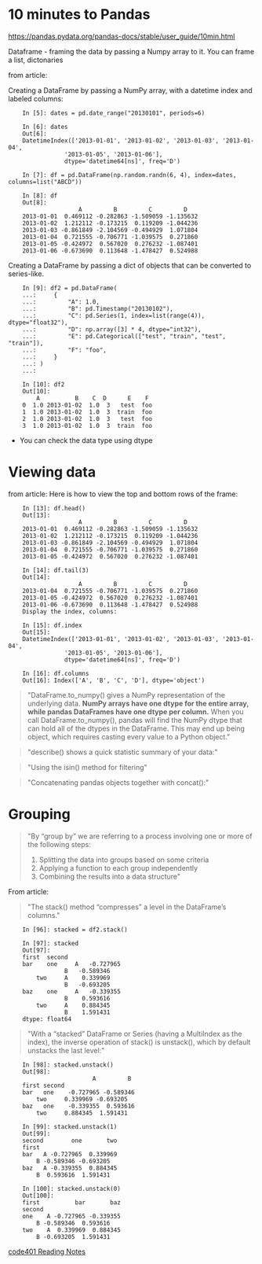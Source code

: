 # 10 minutes to Pandas

https://pandas.pydata.org/pandas-docs/stable/user_guide/10min.html

Dataframe - framing the data by passing a Numpy array to it. You can frame a list, dictonaries

from article:

Creating a DataFrame by passing a NumPy array, with a datetime index and labeled columns:

        In [5]: dates = pd.date_range("20130101", periods=6)

        In [6]: dates
        Out[6]: 
        DatetimeIndex(['2013-01-01', '2013-01-02', '2013-01-03', '2013-01-04',
                    '2013-01-05', '2013-01-06'],
                    dtype='datetime64[ns]', freq='D')

        In [7]: df = pd.DataFrame(np.random.randn(6, 4), index=dates, columns=list("ABCD"))

        In [8]: df
        Out[8]: 
                        A         B         C         D
        2013-01-01  0.469112 -0.282863 -1.509059 -1.135632
        2013-01-02  1.212112 -0.173215  0.119209 -1.044236
        2013-01-03 -0.861849 -2.104569 -0.494929  1.071804
        2013-01-04  0.721555 -0.706771 -1.039575  0.271860
        2013-01-05 -0.424972  0.567020  0.276232 -1.087401
        2013-01-06 -0.673690  0.113648 -1.478427  0.524988
Creating a DataFrame by passing a dict of objects that can be converted to series-like.

        In [9]: df2 = pd.DataFrame(
        ...:     {
        ...:         "A": 1.0,
        ...:         "B": pd.Timestamp("20130102"),
        ...:         "C": pd.Series(1, index=list(range(4)), dtype="float32"),
        ...:         "D": np.array([3] * 4, dtype="int32"),
        ...:         "E": pd.Categorical(["test", "train", "test", "train"]),
        ...:         "F": "foo",
        ...:     }
        ...: )
        ...: 

        In [10]: df2
        Out[10]: 
            A          B    C  D      E    F
        0  1.0 2013-01-02  1.0  3   test  foo
        1  1.0 2013-01-02  1.0  3  train  foo
        2  1.0 2013-01-02  1.0  3   test  foo
        3  1.0 2013-01-02  1.0  3  train  foo

- You can check the data type using dtype

# Viewing data

from article: 
Here is how to view the top and bottom rows of the frame:

        In [13]: df.head()
        Out[13]: 
                        A         B         C         D
        2013-01-01  0.469112 -0.282863 -1.509059 -1.135632
        2013-01-02  1.212112 -0.173215  0.119209 -1.044236
        2013-01-03 -0.861849 -2.104569 -0.494929  1.071804
        2013-01-04  0.721555 -0.706771 -1.039575  0.271860
        2013-01-05 -0.424972  0.567020  0.276232 -1.087401

        In [14]: df.tail(3)
        Out[14]: 
                        A         B         C         D
        2013-01-04  0.721555 -0.706771 -1.039575  0.271860
        2013-01-05 -0.424972  0.567020  0.276232 -1.087401
        2013-01-06 -0.673690  0.113648 -1.478427  0.524988
        Display the index, columns:

        In [15]: df.index
        Out[15]: 
        DatetimeIndex(['2013-01-01', '2013-01-02', '2013-01-03', '2013-01-04',
                    '2013-01-05', '2013-01-06'],
                    dtype='datetime64[ns]', freq='D')

        In [16]: df.columns
        Out[16]: Index(['A', 'B', 'C', 'D'], dtype='object')

> "DataFrame.to_numpy() gives a NumPy representation of the underlying data. **NumPy arrays have one dtype for the entire array, while pandas DataFrames have one dtype per column.** When you call DataFrame.to_numpy(), pandas will find the NumPy dtype that can hold all of the dtypes in the DataFrame. This may end up being object, which requires casting every value to a Python object."


> "describe() shows a quick statistic summary of your data:"

> "Using the isin() method for filtering"

> "Concatenating pandas objects together with concat():"

# Grouping

> "By “group by” we are referring to a process involving one or more of the following steps:
> 1. Splitting the data into groups based on some criteria
> 2. Applying a function to each group independently
> 3. Combining the results into a data structure"

From article:

> "The stack() method “compresses” a level in the DataFrame’s columns."

        In [96]: stacked = df2.stack()

        In [97]: stacked
        Out[97]: 
        first  second   
        bar    one     A   -0.727965
                    B   -0.589346
            two     A    0.339969
                    B   -0.693205
        baz    one     A   -0.339355
                    B    0.593616
            two     A    0.884345
                    B    1.591431
        dtype: float64

> "With a “stacked” DataFrame or Series (having a MultiIndex as the index), the inverse operation of stack() is unstack(), which by default unstacks the last level:"

        In [98]: stacked.unstack()
        Out[98]: 
                            A         B
        first second                    
        bar   one    -0.727965 -0.589346
            two     0.339969 -0.693205
        baz   one    -0.339355  0.593616
            two     0.884345  1.591431

        In [99]: stacked.unstack(1)
        Out[99]: 
        second        one       two
        first                      
        bar   A -0.727965  0.339969
            B -0.589346 -0.693205
        baz   A -0.339355  0.884345
            B  0.593616  1.591431

        In [100]: stacked.unstack(0)
        Out[100]: 
        first          bar       baz
        second                      
        one    A -0.727965 -0.339355
            B -0.589346  0.593616
        two    A  0.339969  0.884345
            B -0.693205  1.591431

[code401 Reading Notes](../401Python/code401Table.md)